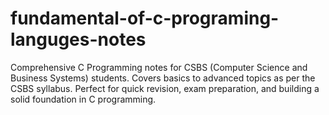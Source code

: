 # fundamental-of-c-programing-languges-notes
Comprehensive C Programming notes for CSBS (Computer Science and Business Systems) students. Covers basics to advanced topics as per the CSBS syllabus. Perfect for quick revision, exam preparation, and building a solid foundation in C programming.
